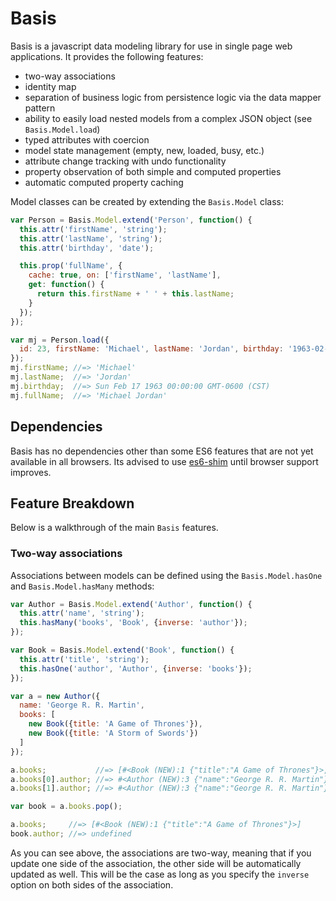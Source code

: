 # Basis

Basis is a javascript data modeling library for use in single page web applications. It provides
the following features:

* two-way associations
* identity map
* separation of business logic from persistence logic via the data mapper pattern
* ability to easily load nested models from a complex JSON object (see `Basis.Model.load`)
* typed attributes with coercion
* model state management (empty, new, loaded, busy, etc.)
* attribute change tracking with undo functionality
* property observation of both simple and computed properties
* automatic computed property caching

Model classes can be created by extending the `Basis.Model` class:

```javascript
var Person = Basis.Model.extend('Person', function() {
  this.attr('firstName', 'string');
  this.attr('lastName', 'string');
  this.attr('birthday', 'date');

  this.prop('fullName', {
    cache: true, on: ['firstName', 'lastName'],
    get: function() {
      return this.firstName + ' ' + this.lastName;
    }
  });
});

var mj = Person.load({
  id: 23, firstName: 'Michael', lastName: 'Jordan', birthday: '1963-02-17'
});
mj.firstName; //=> 'Michael'
mj.lastName;  //=> 'Jordan'
mj.birthday;  //=> Sun Feb 17 1963 00:00:00 GMT-0600 (CST)
mj.fullName;  //=> 'Michael Jordan'
```

## Dependencies

Basis has no dependencies other than some ES6 features that are not yet available in all browsers.
Its advised to use [es6-shim](https://github.com/paulmillr/es6-shim/) until browser support
improves.

## Feature Breakdown

Below is a walkthrough of the main `Basis` features.

### Two-way associations

Associations between models can be defined using the `Basis.Model.hasOne` and `Basis.Model.hasMany`
methods:

```javascript
var Author = Basis.Model.extend('Author', function() {
  this.attr('name', 'string');
  this.hasMany('books', 'Book', {inverse: 'author'});
});

var Book = Basis.Model.extend('Book', function() {
  this.attr('title', 'string');
  this.hasOne('author', 'Author', {inverse: 'books'});
});

var a = new Author({
  name: 'George R. R. Martin',
  books: [
    new Book({title: 'A Game of Thrones'}),
    new Book({title: 'A Storm of Swords'})
  ]
});

a.books;           //=> [#<Book (NEW):1 {"title":"A Game of Thrones"}>, #<Book (NEW):2 {"title":"A Storm of Swords"}>]
a.books[0].author; //=> #<Author (NEW):3 {"name":"George R. R. Martin"}>
a.books[1].author; //=> #<Author (NEW):3 {"name":"George R. R. Martin"}>

var book = a.books.pop();

a.books;     //=> [#<Book (NEW):1 {"title":"A Game of Thrones"}>]
book.author; //=> undefined
```

As you can see above, the associations are two-way, meaning that if you update one side of the
association, the other side will be automatically updated as well. This will be the case as long
as you specify the `inverse` option on both sides of the association.
